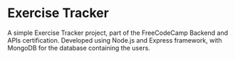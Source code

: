 # Exercise Tracker

A simple Exercise Tracker project, part of the FreeCodeCamp Backend and APIs certification. Developed using Node.js and Express framework, with MongoDB for the database containing the users. 


